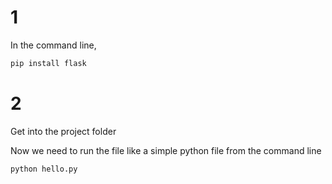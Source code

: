 # 1

In the command line,

```python
pip install flask
```

# 2

Get into the project folder

Now we need to run the file like a simple python file from the command line

```
python hello.py
```

